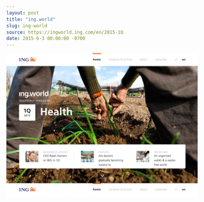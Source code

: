 ```yaml
---
layout: post
title: "ing.world"
slug: ing-world
source: https://ingworld.ing.com/en/2015-1Q
date: 2015-6-3 00:00:00 -0700
---
```


<img src="/screenshots/ing-world.jpg">

